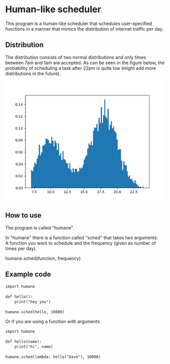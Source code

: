 # Human-like scheduler
This program is a human-like scheduler that schedules user-specified functions in a manner that mimics the distribution of internet traffic per day.

## Distribution
The distribution consists of two normal distributions and only times between 7am and 1am are accepted. As can be seen in the figure below, the probability of scheduling a task after 22pm is quite low (might add more distributions in the future). 

![Alt text](/distribution.png?raw=true "Distribution")

## How to use
The program is called "humane". 

In "humane" there is a function called "sched" that takes two arguments: \
A function you want to schedule and the frequency (given as number of times per day).

humane.sched(function, frequency)

## Example code

```
import humane

def hello():
	print("hey you")

humane.sched(hello, 10000)
```

Or if you are using a function with arguments.

```
import humane

def hello(name):
	print("hi", name)

humane.sched(lambda: hello("Dave"), 10000)
```

